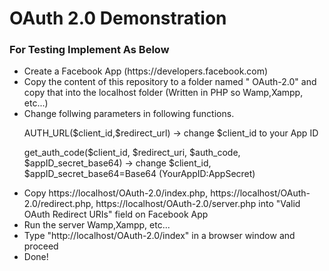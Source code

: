 # OAuth 2.0 Demonstration

<h3>For Testing Implement As Below</h3>
<ul>
  <li>Create a Facebook App (https://developers.facebook.com)</li>
  <li>Copy the content of this repository to a folder named " OAuth-2.0" and copy that into the localhost folder (Written in PHP so Wamp,Xampp, etc...)</li>
  <li> 
    Change follwing parameters in following functions.
    <p>AUTH_URL($client_id,$redirect_url) -> change $client_id to your App ID </p>
    <p>get_auth_code($client_id, $redirect_uri, $auth_code, $appID_secret_base64) -> change $client_id, $appID_secret_base64=Base64 (YourAppID:AppSecret)</p>
  </li>
  <li>Copy https://localhost/OAuth-2.0/index.php, https://localhost/OAuth-2.0/redirect.php, https://localhost/OAuth-2.0/server.php into "Valid OAuth Redirect URIs" field on Facebook App</li>
  <li>Run the server Wamp,Xampp, etc...</li>
  <li>Type "http://localhost/OAuth-2.0/index" in a browser window and proceed</li>
  
  <li> Done! </li>
</ul>
